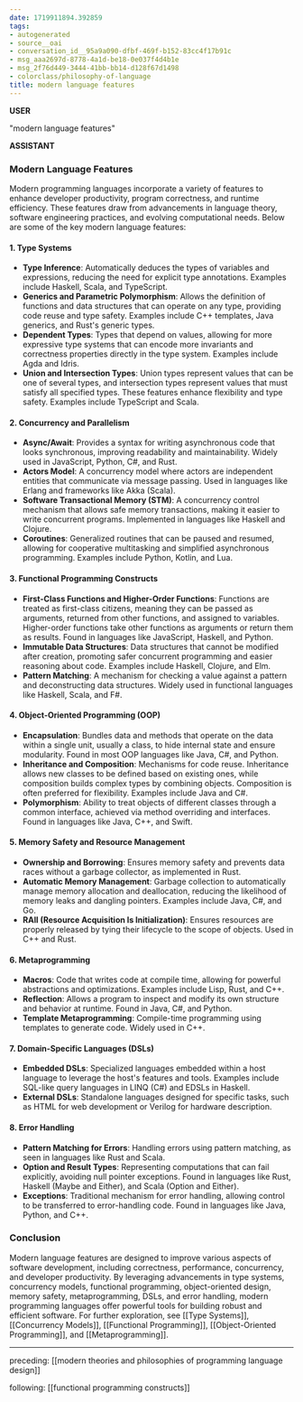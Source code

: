```yaml
---
date: 1719911894.392859
tags:
- autogenerated
- source__oai
- conversation_id__95a9a090-dfbf-469f-b152-83cc4f17b91c
- msg_aaa2697d-8778-4a1d-be18-0e037f4d4b1e
- msg_2f76d449-3444-41bb-bb14-d128f67d1498
- colorclass/philosophy-of-language
title: modern language features
---
```


**USER**

"modern language features"


**ASSISTANT**

### Modern Language Features

Modern programming languages incorporate a variety of features to enhance developer productivity, program correctness, and runtime efficiency. These features draw from advancements in language theory, software engineering practices, and evolving computational needs. Below are some of the key modern language features:

#### 1. **Type Systems**

- **Type Inference**: Automatically deduces the types of variables and expressions, reducing the need for explicit type annotations. Examples include Haskell, Scala, and TypeScript.
- **Generics and Parametric Polymorphism**: Allows the definition of functions and data structures that can operate on any type, providing code reuse and type safety. Examples include C++ templates, Java generics, and Rust's generic types.
- **Dependent Types**: Types that depend on values, allowing for more expressive type systems that can encode more invariants and correctness properties directly in the type system. Examples include Agda and Idris.
- **Union and Intersection Types**: Union types represent values that can be one of several types, and intersection types represent values that must satisfy all specified types. These features enhance flexibility and type safety. Examples include TypeScript and Scala.

#### 2. **Concurrency and Parallelism**

- **Async/Await**: Provides a syntax for writing asynchronous code that looks synchronous, improving readability and maintainability. Widely used in JavaScript, Python, C#, and Rust.
- **Actors Model**: A concurrency model where actors are independent entities that communicate via message passing. Used in languages like Erlang and frameworks like Akka (Scala).
- **Software Transactional Memory (STM)**: A concurrency control mechanism that allows safe memory transactions, making it easier to write concurrent programs. Implemented in languages like Haskell and Clojure.
- **Coroutines**: Generalized routines that can be paused and resumed, allowing for cooperative multitasking and simplified asynchronous programming. Examples include Python, Kotlin, and Lua.

#### 3. **Functional Programming Constructs**

- **First-Class Functions and Higher-Order Functions**: Functions are treated as first-class citizens, meaning they can be passed as arguments, returned from other functions, and assigned to variables. Higher-order functions take other functions as arguments or return them as results. Found in languages like JavaScript, Haskell, and Python.
- **Immutable Data Structures**: Data structures that cannot be modified after creation, promoting safer concurrent programming and easier reasoning about code. Examples include Haskell, Clojure, and Elm.
- **Pattern Matching**: A mechanism for checking a value against a pattern and deconstructing data structures. Widely used in functional languages like Haskell, Scala, and F#.

#### 4. **Object-Oriented Programming (OOP)**

- **Encapsulation**: Bundles data and methods that operate on the data within a single unit, usually a class, to hide internal state and ensure modularity. Found in most OOP languages like Java, C#, and Python.
- **Inheritance and Composition**: Mechanisms for code reuse. Inheritance allows new classes to be defined based on existing ones, while composition builds complex types by combining objects. Composition is often preferred for flexibility. Examples include Java and C#.
- **Polymorphism**: Ability to treat objects of different classes through a common interface, achieved via method overriding and interfaces. Found in languages like Java, C++, and Swift.

#### 5. **Memory Safety and Resource Management**

- **Ownership and Borrowing**: Ensures memory safety and prevents data races without a garbage collector, as implemented in Rust.
- **Automatic Memory Management**: Garbage collection to automatically manage memory allocation and deallocation, reducing the likelihood of memory leaks and dangling pointers. Examples include Java, C#, and Go.
- **RAII (Resource Acquisition Is Initialization)**: Ensures resources are properly released by tying their lifecycle to the scope of objects. Used in C++ and Rust.

#### 6. **Metaprogramming**

- **Macros**: Code that writes code at compile time, allowing for powerful abstractions and optimizations. Examples include Lisp, Rust, and C++.
- **Reflection**: Allows a program to inspect and modify its own structure and behavior at runtime. Found in Java, C#, and Python.
- **Template Metaprogramming**: Compile-time programming using templates to generate code. Widely used in C++.

#### 7. **Domain-Specific Languages (DSLs)**

- **Embedded DSLs**: Specialized languages embedded within a host language to leverage the host's features and tools. Examples include SQL-like query languages in LINQ (C#) and EDSLs in Haskell.
- **External DSLs**: Standalone languages designed for specific tasks, such as HTML for web development or Verilog for hardware description.

#### 8. **Error Handling**

- **Pattern Matching for Errors**: Handling errors using pattern matching, as seen in languages like Rust and Scala.
- **Option and Result Types**: Representing computations that can fail explicitly, avoiding null pointer exceptions. Found in languages like Rust, Haskell (Maybe and Either), and Scala (Option and Either).
- **Exceptions**: Traditional mechanism for error handling, allowing control to be transferred to error-handling code. Found in languages like Java, Python, and C++.

### Conclusion

Modern language features are designed to improve various aspects of software development, including correctness, performance, concurrency, and developer productivity. By leveraging advancements in type systems, concurrency models, functional programming, object-oriented design, memory safety, metaprogramming, DSLs, and error handling, modern programming languages offer powerful tools for building robust and efficient software. For further exploration, see [[Type Systems]], [[Concurrency Models]], [[Functional Programming]], [[Object-Oriented Programming]], and [[Metaprogramming]].


---

preceding: [[modern theories and philosophies of programming language design]]  


following: [[functional programming constructs]]